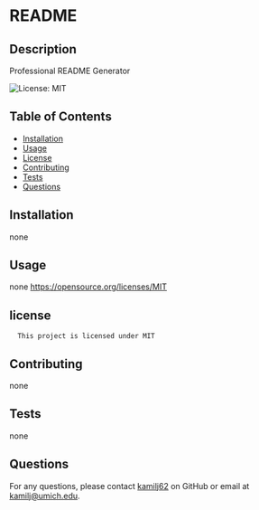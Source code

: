 # README

## Description

Professional README Generator

![License: MIT](https://img.shields.io/badge/License-MIT-brightgreen.svg)

## Table of Contents

- [Installation](#installation)
- [Usage](#usage)
- [License](#license)
- [Contributing](#contributing)
- [Tests](#tests)
- [Questions](#questions)

## Installation

none

## Usage

none
https://opensource.org/licenses/MIT

## license

      This project is licensed under MIT

## Contributing

none

## Tests

none

## Questions

For any questions, please contact [kamilj62](https://github.com/kamilj62) on GitHub or email at kamilj@umich.edu.
